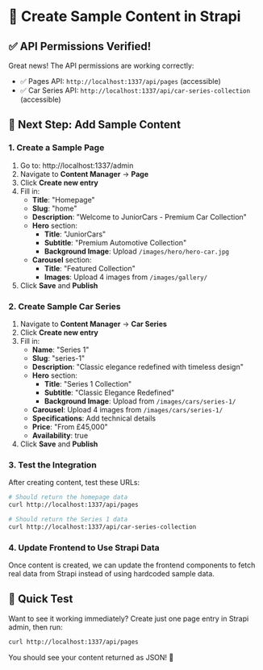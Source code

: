 # 🎯 Create Sample Content in Strapi

## ✅ API Permissions Verified!

Great news! The API permissions are working correctly:
- ✅ Pages API: `http://localhost:1337/api/pages` (accessible)
- ✅ Car Series API: `http://localhost:1337/api/car-series-collection` (accessible)

## 📝 Next Step: Add Sample Content

### 1. Create a Sample Page

1. Go to: http://localhost:1337/admin
2. Navigate to **Content Manager** → **Page**
3. Click **Create new entry**
4. Fill in:
   - **Title**: "Homepage"
   - **Slug**: "home"
   - **Description**: "Welcome to JuniorCars - Premium Car Collection"
   - **Hero** section:
     - **Title**: "JuniorCars"
     - **Subtitle**: "Premium Automotive Collection"
     - **Background Image**: Upload `/images/hero/hero-car.jpg`
   - **Carousel** section:
     - **Title**: "Featured Collection"
     - **Images**: Upload 4 images from `/images/gallery/`
5. Click **Save** and **Publish**

### 2. Create Sample Car Series

1. Navigate to **Content Manager** → **Car Series**
2. Click **Create new entry**
3. Fill in:
   - **Name**: "Series 1"
   - **Slug**: "series-1"
   - **Description**: "Classic elegance redefined with timeless design"
   - **Hero** section:
     - **Title**: "Series 1 Collection"
     - **Subtitle**: "Classic Elegance Redefined"
     - **Background Image**: Upload from `/images/cars/series-1/`
   - **Carousel**: Upload 4 images from `/images/cars/series-1/`
   - **Specifications**: Add technical details
   - **Price**: "From £45,000"
   - **Availability**: true
4. Click **Save** and **Publish**

### 3. Test the Integration

After creating content, test these URLs:
```bash
# Should return the homepage data
curl http://localhost:1337/api/pages

# Should return the Series 1 data
curl http://localhost:1337/api/car-series-collection
```

### 4. Update Frontend to Use Strapi Data

Once content is created, we can update the frontend components to fetch real data from Strapi instead of using hardcoded sample data.

## 🚀 Quick Test

Want to see it working immediately? Create just one page entry in Strapi admin, then run:
```bash
curl http://localhost:1337/api/pages
```

You should see your content returned as JSON! 🎉
